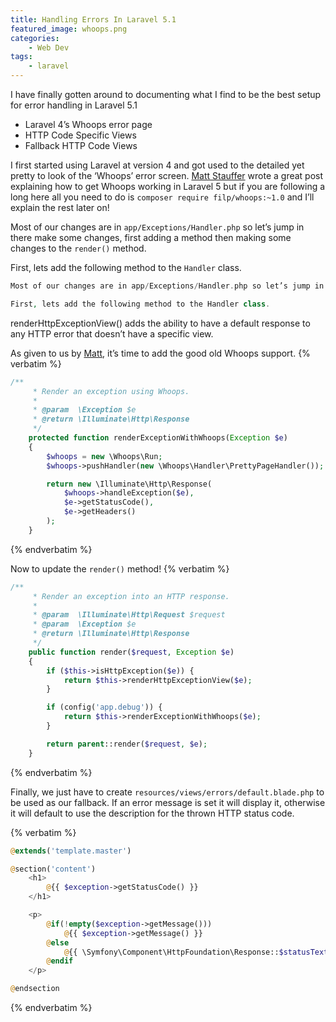 ```yaml
---
title: Handling Errors In Laravel 5.1
featured_image: whoops.png
categories:
    - Web Dev
tags: 
    - laravel
---
```

I have finally gotten around to documenting what I find to be the best setup for error handling in Laravel 5.1

- Laravel 4’s Whoops error page
- HTTP Code Specific Views
- Fallback HTTP Code Views

I first started using Laravel at version 4 and got used to the detailed yet pretty to look of the ‘Whoops’ error screen. [Matt Stauffer][matt whoops] wrote a great post explaining how to get Whoops working in Laravel 5 but if you are following a long here all you need to do is `composer require filp/whoops:~1.0` and I’ll explain the rest later on!

[matt whoops]: https://mattstauffer.co/blog/bringing-whoops-back-to-laravel-5

Most of our changes are in `app/Exceptions/Handler.php` so let’s jump in there make some changes, first adding a method then making some changes to the `render()` method.

First, lets add the following method to the `Handler` class.

```php
Most of our changes are in app/Exceptions/Handler.php so let’s jump in there make some changes, first adding a method then making some changes to the render() method.

First, lets add the following method to the Handler class.
```

renderHttpExceptionView() adds the ability to have a default response to any HTTP error that doesn’t have a specific view.

As given to us by [Matt][matt whoops], it’s time to add the good old Whoops support.
{% verbatim %}
```php
/**
     * Render an exception using Whoops.
     *
     * @param  \Exception $e
     * @return \Illuminate\Http\Response
     */
    protected function renderExceptionWithWhoops(Exception $e)
    {
        $whoops = new \Whoops\Run;
        $whoops->pushHandler(new \Whoops\Handler\PrettyPageHandler());

        return new \Illuminate\Http\Response(
            $whoops->handleException($e),
            $e->getStatusCode(),
            $e->getHeaders()
        );
    }
```
{% endverbatim %}

Now to update the `render()` method!
{% verbatim %}
```php
/**
     * Render an exception into an HTTP response.
     *
     * @param  \Illuminate\Http\Request $request
     * @param  \Exception $e
     * @return \Illuminate\Http\Response
     */
    public function render($request, Exception $e)
    {
        if ($this->isHttpException($e)) {
            return $this->renderHttpExceptionView($e);
        }

        if (config('app.debug')) {
            return $this->renderExceptionWithWhoops($e);
        }

        return parent::render($request, $e);
    }
```
{% endverbatim %}


Finally, we just have to create `resources/views/errors/default.blade.php` to be used as our fallback. If an error message is set it will display it, otherwise it will default to use the description for the thrown HTTP status code.

{% verbatim %}
```php
@extends('template.master')

@section('content')
    <h1>
        @{{ $exception->getStatusCode() }}
    </h1>

    <p>
        @if(!empty($exception->getMessage()))
            @{{ $exception->getMessage() }}
        @else
            @{{ \Symfony\Component\HttpFoundation\Response::$statusTexts[$exception->getStatusCode()] }}
        @endif
    </p>

@endsection
```
{% endverbatim %}